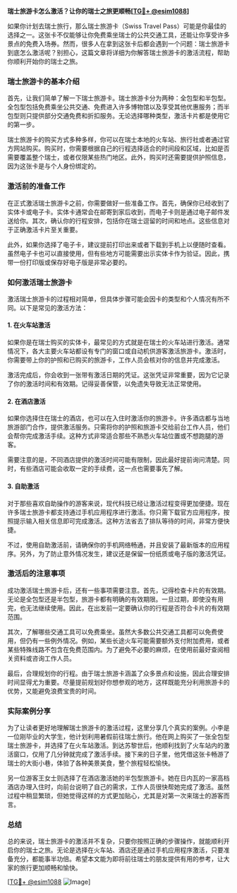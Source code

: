 **瑞士旅游卡怎么激活？让你的瑞士之旅更顺畅[[TG💪+ @esim1088](https://t.me/s/esim1088)]**

如果你计划去瑞士旅行，那么瑞士旅游卡（Swiss Travel Pass）可能是你最佳的选择之一。这张卡不仅能够让你免费乘坐瑞士的公共交通工具，还能让你享受许多景点的免费入场券。然而，很多人在拿到这张卡后都会遇到一个问题：瑞士旅游卡到底怎么激活呢？别担心，这篇文章将详细为你解答瑞士旅游卡的激活流程，帮助你顺利开始你的瑞士之旅。

### 瑞士旅游卡的基本介绍

首先，让我们简单了解一下瑞士旅游卡。瑞士旅游卡分为两种：全包型和半包型。全包型包括免费乘坐公共交通、免费进入许多博物馆以及享受其他优惠服务；而半包型则只提供部分交通免费和折扣服务。无论选择哪种类型，激活卡片都是使用它的第一步。

瑞士旅游卡的购买方式多种多样，你可以在瑞士本地的火车站、旅行社或者通过官方网站购买。购买时，你需要根据自己的行程选择适合的时间段和区域，比如是否需要覆盖整个瑞士，或者仅限某些热门地区。此外，购买时还需要提供护照信息，因为这张卡是与个人身份绑定的。

### 激活前的准备工作

在正式激活瑞士旅游卡之前，你需要做好一些准备工作。首先，确保你已经收到了实体卡或电子卡。实体卡通常会在邮寄到家后收到，而电子卡则是通过电子邮件发送给你。其次，确认你的行程安排，包括你在瑞士逗留的时间和地点。这些信息对于正确激活卡片至关重要。

此外，如果你选择了电子卡，建议提前打印出来或者下载到手机上以便随时查看。虽然电子卡也可以直接使用，但有些地方可能需要出示实体卡作为验证。因此，携带一份打印版或保存好电子版是非常必要的。

### 如何激活瑞士旅游卡

激活瑞士旅游卡的过程相对简单，但具体步骤可能会因卡的类型和个人情况有所不同。以下是常见的激活方法：

#### 1. 在火车站激活

如果你是在瑞士购买的实体卡，最常见的方式就是在瑞士的火车站进行激活。通常情况下，各大主要火车站都设有专门的窗口或自动机供游客激活旅游卡。激活时，你需要带上你的护照和已购买的旅游卡，工作人员会核对你的信息并完成激活。

激活完成后，你会收到一张带有激活日期的凭证。这张凭证非常重要，因为它记录了你的激活时间和有效期。记得妥善保管，以免遗失导致无法正常使用。

#### 2. 在酒店激活

如果你选择住在瑞士的酒店，也可以在入住时激活你的旅游卡。许多酒店都与当地旅游部门合作，提供激活服务。只需将你的护照和旅游卡交给前台工作人员，他们会帮你完成激活手续。这种方式非常适合那些不熟悉火车站位置或不想跑腿的游客。

需要注意的是，不同酒店提供的激活时间可能有限制，因此最好提前询问清楚。同时，有些酒店可能会收取一定的手续费，这一点也需要事先了解。

#### 3. 自助激活

对于那些喜欢自助操作的游客来说，现代科技已经让激活过程变得更加便捷。现在许多瑞士旅游卡都支持通过手机应用程序进行激活。你只需下载官方应用程序，按照提示输入相关信息即可完成激活。这种方法省去了排队等待的时间，非常方便快捷。

不过，使用自助激活前，请确保你的手机网络畅通，并且安装了最新版本的应用程序。另外，为了防止意外情况发生，建议还是保留一份纸质或电子版的激活凭证。

### 激活后的注意事项

成功激活瑞士旅游卡后，还有一些事项需要注意。首先，记得检查卡片的有效期。无论是全包型还是半包型，旅游卡都有明确的有效期限。一旦过期，即使没有用完，也无法继续使用。因此，在出发前一定要确认你的行程是否符合卡片的有效期范围。

其次，了解哪些交通工具可以免费乘坐。虽然大多数公共交通工具都可以免费使用，但仍有一些例外情况。例如，某些长途火车可能需要额外支付附加费用，或者某些特殊线路不包含在免费范围内。为了避免不必要的麻烦，在使用前最好查阅相关资料或咨询工作人员。

最后，合理规划你的行程。由于瑞士旅游卡涵盖了众多景点和设施，因此合理安排时间显得尤为重要。尽量提前规划好你想参观的地方，这样既能充分利用旅游卡的优势，又能避免浪费宝贵的时间。

### 实际案例分享

为了让读者更好地理解瑞士旅游卡的激活过程，这里分享几个真实的案例。小李是一位刚毕业的大学生，他计划利用暑假前往瑞士旅行。他在网上购买了一张全包型瑞士旅游卡，并选择了在火车站激活。到达苏黎世后，他顺利找到了火车站内的激活窗口，仅用了几分钟就完成了激活手续。接下来的日子里，他凭借这张卡畅游了瑞士的大街小巷，体验了各种美景美食，整个旅程轻松愉快。

另一位游客王女士则选择了在酒店激活她的半包型旅游卡。她在日内瓦的一家高档酒店办理入住时，向前台说明了自己的需求，工作人员很快帮她完成了激活。虽然过程中稍显繁琐，但她觉得这样的方式更加贴心，尤其是对第一次来瑞士的游客而言。

### 总结

总的来说，瑞士旅游卡的激活并不复杂，只要你按照正确的步骤操作，就能顺利开启你的瑞士之旅。无论是选择在火车站、酒店还是通过手机应用程序激活，只要准备充分，都能事半功倍。希望本文能为即将前往瑞士的朋友提供有用的参考，让大家的旅行更加顺畅和愉快。

[[TG💪+ @esim1088](https://t.me/s/esim1088) ![Image](https://i.postimg.cc/4NQfJmqS/Snipaste-2025-05-13-00-14-12.png)]